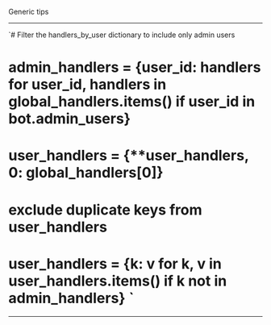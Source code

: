 
Generic tips

---



`# Filter the handlers_by_user dictionary to include only admin users
# admin_handlers = {user_id: handlers for user_id, handlers in global_handlers.items() if user_id in bot.admin_users}
                          
# user_handlers = {**user_handlers, 0: global_handlers[0]}
# exclude duplicate keys from user_handlers
# user_handlers = {k: v for k, v in user_handlers.items() if k not in admin_handlers} `


---
